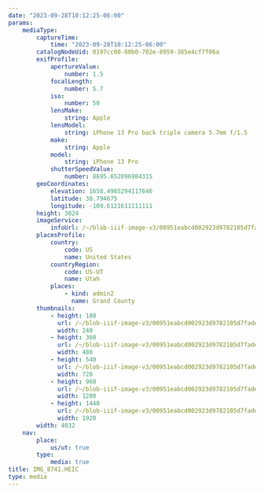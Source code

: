 ```yaml
---
date: "2023-09-28T10:12:25-06:00"
params:
    mediaType:
        captureTime:
            time: "2023-09-28T10:12:25-06:00"
        catalogNodeUid: 0197cc00-80b0-702e-8959-385e4cf7f06a
        exifProfile:
            apertureValue:
                number: 1.5
            focalLength:
                number: 5.7
            iso:
                number: 50
            lensMake:
                string: Apple
            lensModel:
                string: iPhone 13 Pro back triple camera 5.7mm f/1.5
            make:
                string: Apple
            model:
                string: iPhone 13 Pro
            shutterSpeedValue:
                number: 8695.652096984315
        geoCoordinates:
            elevation: 1658.4985294117646
            latitude: 38.794675
            longitude: -109.6121611111111
        height: 3024
        imageService:
            infoUrl: /~/blob-iiif-image-v3/00951eabcd002923d9782105d7fade642fb40b04cfd38d30640951939cf06974/info.json
        placesProfile:
            country:
                code: US
                name: United States
            countryRegion:
                code: US-UT
                name: Utah
            places:
                - kind: admin2
                  name: Grand County
        thumbnails:
            - height: 180
              url: /~/blob-iiif-image-v3/00951eabcd002923d9782105d7fade642fb40b04cfd38d30640951939cf06974/full/240%2C180/0/default.jpg
              width: 240
            - height: 360
              url: /~/blob-iiif-image-v3/00951eabcd002923d9782105d7fade642fb40b04cfd38d30640951939cf06974/full/480%2C360/0/default.jpg
              width: 480
            - height: 540
              url: /~/blob-iiif-image-v3/00951eabcd002923d9782105d7fade642fb40b04cfd38d30640951939cf06974/full/720%2C540/0/default.jpg
              width: 720
            - height: 960
              url: /~/blob-iiif-image-v3/00951eabcd002923d9782105d7fade642fb40b04cfd38d30640951939cf06974/full/1280%2C960/0/default.jpg
              width: 1280
            - height: 1440
              url: /~/blob-iiif-image-v3/00951eabcd002923d9782105d7fade642fb40b04cfd38d30640951939cf06974/full/1920%2C1440/0/default.jpg
              width: 1920
        width: 4032
    nav:
        place:
            us/ut: true
        type:
            media: true
title: IMG_8741.HEIC
type: media
---
```

